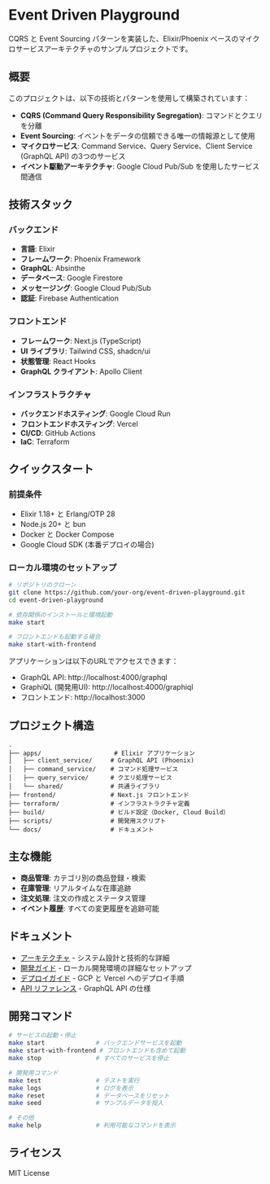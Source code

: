 # Event Driven Playground

CQRS と Event Sourcing パターンを実装した、Elixir/Phoenix ベースのマイクロサービスアーキテクチャのサンプルプロジェクトです。

## 概要

このプロジェクトは、以下の技術とパターンを使用して構築されています：

- **CQRS (Command Query Responsibility Segregation)**: コマンドとクエリを分離
- **Event Sourcing**: イベントをデータの信頼できる唯一の情報源として使用
- **マイクロサービス**: Command Service、Query Service、Client Service (GraphQL API) の3つのサービス
- **イベント駆動アーキテクチャ**: Google Cloud Pub/Sub を使用したサービス間通信

## 技術スタック

### バックエンド
- **言語**: Elixir
- **フレームワーク**: Phoenix Framework
- **GraphQL**: Absinthe
- **データベース**: Google Firestore
- **メッセージング**: Google Cloud Pub/Sub
- **認証**: Firebase Authentication

### フロントエンド
- **フレームワーク**: Next.js (TypeScript)
- **UI ライブラリ**: Tailwind CSS, shadcn/ui
- **状態管理**: React Hooks
- **GraphQL クライアント**: Apollo Client

### インフラストラクチャ
- **バックエンドホスティング**: Google Cloud Run
- **フロントエンドホスティング**: Vercel
- **CI/CD**: GitHub Actions
- **IaC**: Terraform

## クイックスタート

### 前提条件

- Elixir 1.18+ と Erlang/OTP 28
- Node.js 20+ と bun
- Docker と Docker Compose
- Google Cloud SDK (本番デプロイの場合)

### ローカル環境のセットアップ

```bash
# リポジトリのクローン
git clone https://github.com/your-org/event-driven-playground.git
cd event-driven-playground

# 依存関係のインストールと環境起動
make start

# フロントエンドも起動する場合
make start-with-frontend
```

アプリケーションは以下のURLでアクセスできます：

- GraphQL API: http://localhost:4000/graphql
- GraphiQL (開発用UI): http://localhost:4000/graphiql
- フロントエンド: http://localhost:3000

## プロジェクト構造

```
.
├── apps/                    # Elixir アプリケーション
│   ├── client_service/     # GraphQL API (Phoenix)
│   ├── command_service/    # コマンド処理サービス
│   ├── query_service/      # クエリ処理サービス
│   └── shared/             # 共通ライブラリ
├── frontend/               # Next.js フロントエンド
├── terraform/              # インフラストラクチャ定義
├── build/                  # ビルド設定（Docker, Cloud Build）
├── scripts/                # 開発用スクリプト
└── docs/                   # ドキュメント
```

## 主な機能

- **商品管理**: カテゴリ別の商品登録・検索
- **在庫管理**: リアルタイムな在庫追跡
- **注文処理**: 注文の作成とステータス管理
- **イベント履歴**: すべての変更履歴を追跡可能

## ドキュメント

- [アーキテクチャ](docs/architecture.md) - システム設計と技術的な詳細
- [開発ガイド](docs/development.md) - ローカル開発環境の詳細なセットアップ
- [デプロイガイド](docs/deployment.md) - GCP と Vercel へのデプロイ手順
- [API リファレンス](docs/api-reference.md) - GraphQL API の仕様

## 開発コマンド

```bash
# サービスの起動・停止
make start              # バックエンドサービスを起動
make start-with-frontend # フロントエンドも含めて起動
make stop               # すべてのサービスを停止

# 開発用コマンド
make test               # テストを実行
make logs               # ログを表示
make reset              # データベースをリセット
make seed               # サンプルデータを投入

# その他
make help               # 利用可能なコマンドを表示
```

## ライセンス

MIT License